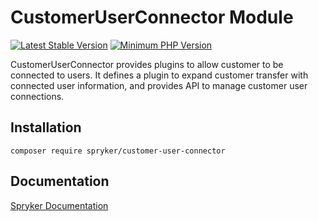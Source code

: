 # CustomerUserConnector Module
[![Latest Stable Version](https://poser.pugx.org/spryker/customer-user-connector/v/stable.svg)](https://packagist.org/packages/spryker/customer-user-connector)
[![Minimum PHP Version](https://img.shields.io/badge/php-%3E%3D%208.3-8892BF.svg)](https://php.net/)

CustomerUserConnector provides plugins to allow customer to be connected to users. It defines a plugin to expand customer transfer with connected user information, and provides API to manage customer user connections.

## Installation

```
composer require spryker/customer-user-connector
```

## Documentation

[Spryker Documentation](https://docs.spryker.com)
